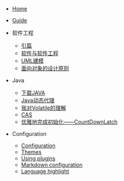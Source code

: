 <!-- docs/_sidebar.md -->

* [Home](/)
* [Guide](guide.md)

* 软件工程
  * [引篇](/softEngineering/guide.md)
  * [软件与软件工程](/softEngineering/softAndSoftEngineer.md)
  * [UML建模](/softEngineering/UML_Modeling.md)
  * [面向对象的设计原则](/softEngineering/Object-OrientedPrinciples.md)

* Java

  * [下载JAVA](/Java/下载JAVA.md)
  * [Java动态代理](/Java/Java动态代理.md)
  * [我对Volatile的理解](/Java/我对Volatile的理解.md)
  * [CAS](/Java/CAS.md)
  * [优雅地完成初始化——CountDownLatch](/Java/优雅地完成初始化——CountDownLatch.md)

* Configuration
  * [Configuration](configuration.md)
  * [Themes](themes.md)
  * [Using plugins](plugins.md)
  * [Markdown configuration](markdown.md)
  * [Language highlight](language-highlight.md)